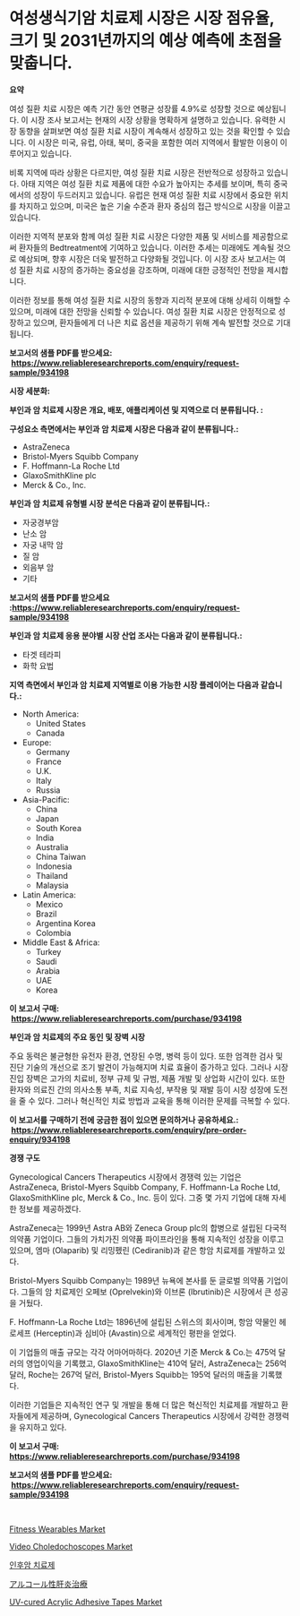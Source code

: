 <p><h1>여성생식기암 치료제 시장은 시장 점유율, 크기 및 2031년까지의 예상 예측에 초점을 맞춥니다.</h1></p><p><strong>요약</strong></p>
<p><p>여성 질환 치료 시장은 예측 기간 동안 연평균 성장률 4.9%로 성장할 것으로 예상됩니다. 이 시장 조사 보고서는 현재의 시장 상황을 명확하게 설명하고 있습니다. 유력한 시장 동향을 살펴보면 여성 질환 치료 시장이 계속해서 성장하고 있는 것을 확인할 수 있습니다. 이 시장은 미국, 유럽, 아태, 북미, 중국을 포함한 여러 지역에서 활발한 이용이 이루어지고 있습니다.</p><p>비록 지역에 따라 상황은 다르지만, 여성 질환 치료 시장은 전반적으로 성장하고 있습니다. 아태 지역은 여성 질환 치료 제품에 대한 수요가 높아지는 추세를 보이며, 특히 중국에서의 성장이 두드러지고 있습니다. 유럽은 현재 여성 질환 치료 시장에서 중요한 위치를 차지하고 있으며, 미국은 높은 기술 수준과 환자 중심의 접근 방식으로 시장을 이끌고 있습니다.</p><p>이러한 지역적 분포와 함께 여성 질환 치료 시장은 다양한 제품 및 서비스를 제공함으로써 환자들의 Bedtreatment에 기여하고 있습니다. 이러한 추세는 미래에도 계속될 것으로 예상되며, 향후 시장은 더욱 발전하고 다양화될 것입니다. 이 시장 조사 보고서는 여성 질환 치료 시장의 증가하는 중요성을 강조하며, 미래에 대한 긍정적인 전망을 제시합니다.</p><p>이러한 정보를 통해 여성 질환 치료 시장의 동향과 지리적 분포에 대해 상세히 이해할 수 있으며, 미래에 대한 전망을 신뢰할 수 있습니다. 여성 질환 치료 시장은 안정적으로 성장하고 있으며, 환자들에게 더 나은 치료 옵션을 제공하기 위해 계속 발전할 것으로 기대됩니다.</p></p>
<p><strong>보고서의 샘플 PDF를 받으세요: &nbsp;<a href="https://www.reliableresearchreports.com/enquiry/request-sample/934198">https://www.reliableresearchreports.com/enquiry/request-sample/934198</a></strong></p>
<p><strong>시장 세분화:</strong></p>
<p><strong> 부인과 암 치료제 시장은 개요, 배포, 애플리케이션 및 지역으로 더 분류됩니다. :</strong></p>
<p><strong>구성요소 측면에서는 부인과 암 치료제 시장은 다음과 같이 분류됩니다.:</strong></p>
<p><ul><li>AstraZeneca</li><li>Bristol-Myers Squibb Company</li><li>F. Hoffmann-La Roche Ltd</li><li>GlaxoSmithKline plc</li><li>Merck & Co., Inc.</li></ul></p>
<p><strong> 부인과 암 치료제 유형별 시장 분석은 다음과 같이 분류됩니다.:</strong></p>
<p><ul><li>자궁경부암</li><li>난소 암</li><li>자궁 내막 암</li><li>질 암</li><li>외음부 암</li><li>기타</li></ul></p>
<p><strong>보고서의 샘플 PDF를 받으세요 :<a href="https://www.reliableresearchreports.com/enquiry/request-sample/934198">https://www.reliableresearchreports.com/enquiry/request-sample/934198</a></strong></p>
<p><strong> 부인과 암 치료제 응용 분야별 시장 산업 조사는 다음과 같이 분류됩니다.:</strong></p>
<p><ul><li>타겟 테라피</li><li>화학 요법</li></ul></p>
<p><strong>지역 측면에서 부인과 암 치료제 지역별로 이용 가능한 시장 플레이어는 다음과 같습니다.:</strong></p>
<p><ul>
    <li>
        North America:
        <ul>
            <li>United States</li>
            <li>Canada</li>
        </ul>
    </li>
    <li>
        Europe:
        <ul>
            <li>Germany</li>
            <li>France</li>
            <li>U.K.</li>
            <li>Italy</li>
            <li>Russia</li>
        </ul>
    </li>
    <li>
        Asia-Pacific:
        <ul>
            <li>China</li>
            <li>Japan</li>
            <li>South Korea</li>
            <li>India</li>
            <li>Australia</li>
            <li>China Taiwan</li>
            <li>Indonesia</li>
            <li>Thailand</li>
            <li>Malaysia</li>
        </ul>
    </li>
    <li>
        Latin America:
        <ul>
            <li>Mexico</li>
            <li>Brazil</li>
            <li>Argentina Korea</li>
            <li>Colombia</li>
        </ul>
    </li>
    <li>
        Middle East & Africa:
        <ul>
            <li>Turkey</li>
            <li>Saudi</li>
            <li>Arabia</li>
            <li>UAE</li>
            <li>Korea</li>
        </ul>
    </li>
    </ul></p>
<p><strong>이 보고서 구매: &nbsp;<a href="https://www.reliableresearchreports.com/purchase/934198">https://www.reliableresearchreports.com/purchase/934198</a></strong></p>
<p><strong>부인과 암 치료제의 주요 동인 및 장벽 시장</strong></p>
<p><p>주요 동력은 불균형한 유전자 환경, 연장된 수명, 병력 등이 있다. 또한 엄격한 검사 및 진단 기술의 개선으로 조기 발견이 가능해지며 치료 효율이 증가하고 있다. 그러나 시장 진입 장벽은 고가의 치료비, 정부 규제 및 규범, 제품 개발 및 상업화 시간이 있다. 또한 환자와 의료진 간의 의사소통 부족, 치료 지속성, 부작용 및 재발 등이 시장 성장에 도전을 줄 수 있다. 그러나 혁신적인 치료 방법과 교육을 통해 이러한 문제를 극복할 수 있다.</p></p>
<p><strong>이 보고서를 구매하기 전에 궁금한 점이 있으면 문의하거나 공유하세요.: &nbsp;<a href="https://www.reliableresearchreports.com/enquiry/pre-order-enquiry/934198">https://www.reliableresearchreports.com/enquiry/pre-order-enquiry/934198</a></strong></p>
<p><strong>경쟁 구도</strong></p>
<p><p>Gynecological Cancers Therapeutics 시장에서 경쟁력 있는 기업은 AstraZeneca, Bristol-Myers Squibb Company, F. Hoffmann-La Roche Ltd, GlaxoSmithKline plc, Merck & Co., Inc. 등이 있다. 그중 몇 가지 기업에 대해 자세한 정보를 제공하겠다.</p><p>AstraZeneca는 1999년 Astra AB와 Zeneca Group plc의 합병으로 설립된 다국적 의약품 기업이다. 그들의 가치가진 의약품 파이프라인을 통해 지속적인 성장을 이루고 있으며, 엠마 (Olaparib) 및 리밍펬린 (Cediranib)과 같은 항암 치료제를 개발하고 있다.</p><p>Bristol-Myers Squibb Company는 1989년 뉴욕에 본사를 둔 글로벌 의약품 기업이다. 그들의 암 치료제인 오페보 (Oprelvekin)와 이브론 (Ibrutinib)은 시장에서 큰 성공을 거뒀다.</p><p>F. Hoffmann-La Roche Ltd는 1896년에 설립된 스위스의 회사이며, 항암 약물인 헤로세프 (Herceptin)과 심비아 (Avastin)으로 세계적인 평판을 얻었다.</p><p>이 기업들의 매출 규모는 각각 어마어마하다. 2020년 기준 Merck & Co.는 475억 달러의 영업이익을 기록했고, GlaxoSmithKline는 410억 달러, AstraZeneca는 256억 달러, Roche는 267억 달러, Bristol-Myers Squibb는 195억 달러의 매출을 기록했다.</p><p>이러한 기업들은 지속적인 연구 및 개발을 통해 더 많은 혁신적인 치료제를 개발하고 환자들에게 제공하며, Gynecological Cancers Therapeutics 시장에서 강력한 경쟁력을 유지하고 있다.</p></p>
<p><strong>이 보고서 구매: &nbsp; <a href="https://www.reliableresearchreports.com/purchase/934198">https://www.reliableresearchreports.com/purchase/934198</a></strong></p>
<p><strong>보고서의 샘플 PDF를 받으세요: &nbsp;<a href="https://www.reliableresearchreports.com/enquiry/request-sample/934198">https://www.reliableresearchreports.com/enquiry/request-sample/934198</a></strong><strong></strong></p>
<p>&nbsp;</p>
<p><p><a href="https://view.publitas.com/reportprime-1/fitness-wearables-market-analysis-examines-its-scope-on-growth-opportunities-and-forecasted-trends-spanning-from-2024-to-2031/">Fitness Wearables Market</a></p><p><a href="https://github.com/lylyparadise/Market-Research-Report-List-2/blob/main/video-choledochoscopes-market.md">Video Choledochoscopes Market</a></p><p><a href="https://github.com/idcefvhkdut6/Market-Research-Report-List-1/blob/main/9600943184362.md">인후암 치료제</a></p><p><a href="https://github.com/joaejkdzgyljvo6/Market-Research-Report-List-1/blob/main/7346485184338.md">アルコール性肝炎治療</a></p><p><a href="https://issuu.com/reportprime-2/docs/uv-cured-acrylic-adhesive-tapes-market-size-2030.p">UV-cured Acrylic Adhesive Tapes Market</a></p></p>